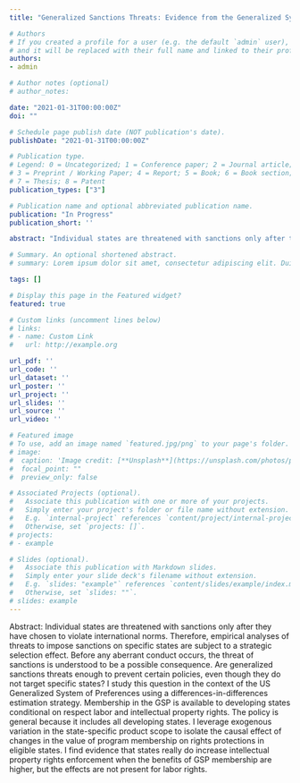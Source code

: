 ```yaml
---
title: "Generalized Sanctions Threats: Evidence from the Generalized System of Preferences"

# Authors
# If you created a profile for a user (e.g. the default `admin` user), write the username (folder name) here 
# and it will be replaced with their full name and linked to their profile.
authors:
- admin

# Author notes (optional)
# author_notes:

date: "2021-01-31T00:00:00Z"
doi: ""

# Schedule page publish date (NOT publication's date).
publishDate: "2021-01-31T00:00:00Z"

# Publication type.
# Legend: 0 = Uncategorized; 1 = Conference paper; 2 = Journal article;
# 3 = Preprint / Working Paper; 4 = Report; 5 = Book; 6 = Book section;
# 7 = Thesis; 8 = Patent
publication_types: ["3"]

# Publication name and optional abbreviated publication name.
publication: "In Progress"
publication_short: ''

abstract: "Individual states are threatened with sanctions only after they have chosen to violate international norms. Therefore, empirical analyses of threats to impose sanctions on specific states are subject to a strategic selection effect.  Before any aberrant conduct occurs, the threat of sanctions is understood to be a possible consequence. Are generalized sanctions threats enough to prevent certain policies, even though they do not target specific states? I study this question in the context of the US Generalized System of Preferences using a differences-in-differences estimation strategy. Membership in the GSP is available to developing states conditional on respect labor and intellectual property rights. The policy is general because it includes all developing states. I leverage exogenous variation in the state-specific product scope to isolate the causal effect of changes in the value of program membership on rights protections in eligible states. I find evidence that states really do increase intellectual property rights enforcement when the benefits of GSP membership are higher, but the effects are not present for labor rights."

# Summary. An optional shortened abstract.
# summary: Lorem ipsum dolor sit amet, consectetur adipiscing elit. Duis posuere tellus ac convallis placerat. Proin tincidunt magna sed ex sollicitudin condimentum.

tags: []

# Display this page in the Featured widget?
featured: true

# Custom links (uncomment lines below)
# links:
# - name: Custom Link
#   url: http://example.org

url_pdf: ''
url_code: ''
url_dataset: ''
url_poster: ''
url_project: ''
url_slides: ''
url_source: ''
url_video: ''

# Featured image
# To use, add an image named `featured.jpg/png` to your page's folder. 
# image:
#  caption: 'Image credit: [**Unsplash**](https://unsplash.com/photos/pLCdAaMFLTE)'
#  focal_point: ""
#  preview_only: false

# Associated Projects (optional).
#   Associate this publication with one or more of your projects.
#   Simply enter your project's folder or file name without extension.
#   E.g. `internal-project` references `content/project/internal-project/index.md`.
#   Otherwise, set `projects: []`.
# projects:
# - example

# Slides (optional).
#   Associate this publication with Markdown slides.
#   Simply enter your slide deck's filename without extension.
#   E.g. `slides: "example"` references `content/slides/example/index.md`.
#   Otherwise, set `slides: ""`.
# slides: example
---
```


Abstract: Individual states are threatened with sanctions only after they have chosen to violate international norms. Therefore, empirical analyses of threats to impose sanctions on specific states are subject to a strategic selection effect.  Before any aberrant conduct occurs, the threat of sanctions is understood to be a possible consequence. Are generalized sanctions threats enough to prevent certain policies, even though they do not target specific states? I study this question in the context of the US Generalized System of Preferences using a differences-in-differences estimation strategy. Membership in the GSP is available to developing states conditional on respect labor and intellectual property rights. The policy is general because it includes all developing states. I leverage exogenous variation in the state-specific product scope to isolate the causal effect of changes in the value of program membership on rights protections in eligible states. I find evidence that states really do increase intellectual property rights enforcement when the benefits of GSP membership are higher, but the effects are not present for labor rights.



